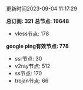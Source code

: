 更新时间2023-09-04 11:17:29

**总订阅: 321**
**总节点: 19648**
- vless节点: 178

**google ping有效节点: 778**
- ssr节点: 30
- v2ray节点: 512
- ss节点: 170
- trojan节点: 66
